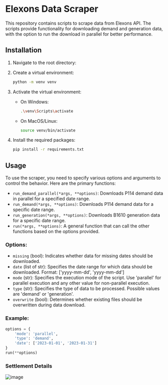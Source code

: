 # Elexons Data Scraper

This repository contains scripts to scrape data from Elexons API. The scripts provide functionality for downloading demand and generation data, with the option to run the download in parallel for better performance.

## Installation

1. Navigate to the root directory:

2. Create a virtual environment:
   ```bash
   python -m venv venv
   ```

3. Activate the virtual environment:

   - On Windows:
     ```bash
     .\venv\Scripts\activate
     ```

   - On MacOS/Linux:
     ```bash
     source venv/bin/activate
     ```

4. Install the required packages:
   ```bash
   pip install -r requirements.txt
   ```

## Usage

To use the scraper, you need to specify various options and arguments to control the behavior. Here are the primary functions:

- `run_demand_parallel(*args, **options)`: Downloads P114 demand data in parallel for a specified date range.
- `run_demand(*args, **options)`: Downloads P114 demand data for a specific date range.
- `run_generation(*args, **options)`: Downloads B1610 generation data for a specific date range.
- `run(*args, **options)`: A general function that can call the other functions based on the options provided.

### Options:

- `missing` (bool): Indicates whether data for missing dates should be downloaded.
- `date` (list of str): Specifies the date range for which data should be downloaded. Format: ['yyyy-mm-dd', 'yyyy-mm-dd']
- `mode` (str): Specifies the execution mode of the script. Use 'parallel' for parallel execution and any other value for non-parallel execution.
- `type` (str): Specifies the type of data to be processed. Possible values are 'demand' or 'generation'.
- `overwrite` (bool): Determines whether existing files should be overwritten during data download.

### Example:
```python
options = {
    'mode': 'parallel',
    'type': 'demand',
    'date': ['2023-01-01', '2023-01-31']
}
run(**options)
```

### Settlement Details
![image](https://github.com/max-mcfarlane-tnei/gb-data-pull/assets/67691071/0cb54d0f-3de1-4a6f-bac2-9ee115fd17d9)


